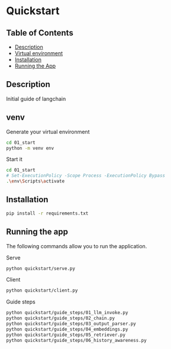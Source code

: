 # Quickstart

## Table of Contents
- [Description](#description)
- [Virtual environment](#venv)
- [Installation](#installation)
- [Running the App](#running-the-app)

## Description

Initial guide of langchain

## venv
Generate your virtual environment

```bash
cd 01_start
python -m venv env
```

Start it
```bash
cd 01_start
# Set-ExecutionPolicy -Scope Process -ExecutionPolicy Bypass
.\env\Scripts\activate
```

## Installation

```bash
pip install -r requirements.txt
```

## Running the app
The following commands allow you to run the application.

Serve
```bash
python quickstart/serve.py
```

Client
```bash
python quickstart/client.py
```

Guide steps
```bash
python quickstart/guide_steps/01_llm_invoke.py
python quickstart/guide_steps/02_chain.py
python quickstart/guide_steps/03_output_parser.py
python quickstart/guide_steps/04_embeddings.py
python quickstart/guide_steps/05_retriever.py
python quickstart/guide_steps/06_history_awareness.py
```
